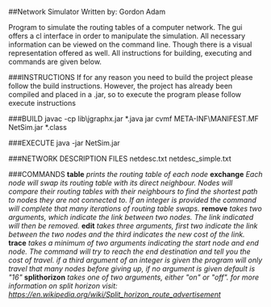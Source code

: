 ##Network Simulator
Written by: Gordon Adam

Program to simulate the routing tables of a computer network. The gui offers a cl interface in order to manipulate the simulation. All necessary information can be viewed on the command line. Though there is a visual representation offered as well. All instructions for building, executing and commands are given below.

###INSTRUCTIONS
If for any reason you need to build the project please follow the build instructions.
However, the project has already been compiled and placed in a .jar, so to execute the program please follow execute instructions

###BUILD
javac -cp lib\jgraphx.jar *.java
jar cvmf META-INF\MANIFEST.MF NetSim.jar *.class

###EXECUTE
java -jar NetSim.jar <Network Description File>


###NETWORK DESCRIPTION FILES
netdesc.txt
netdesc_simple.txt

###COMMANDS
	__table__			_prints the routing table of each node_
	__exchange__		_Each node will swap its routing table with its direct neighbour. Nodes will compare their routing tables with their neighbours to find the shortest path to nodes they are not connected to. If an integer is provided the command will complete that many iterations of routing table swaps._
	__remove__			_takes two arguments, which indicate the link between two nodes. The link indicated will then be removed._
	__edit__			_takes three arguments, first two indicate the link between the two nodes and the third indicates the new cost of the link._
	__trace__			_takes a minimum of two arguments indicating the start node and end node. The command will try to reach the end destination and tell you the cost of travel. if a third argument of an integer is given the program will only travel that many nodes before giving up, if no argument is given default is "16"_
	__splithorizon__	_takes one of two arguments, either "on" or "off". for more information on split horizon visit: https://en.wikipedia.org/wiki/Split_horizon_route_advertisement_